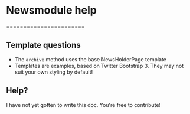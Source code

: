 # Newsmodule help
=======================

## Template questions

* The ```archive``` method uses the base NewsHolderPage template
* Templates are examples, based on Twitter Bootstrap 3. They may not suit your own styling by default!

## Help?

I have not yet gotten to write this doc. You're free to contribute!